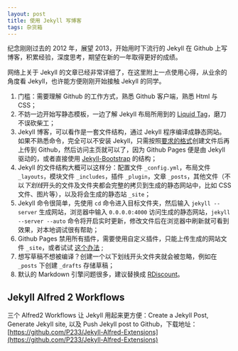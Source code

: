 ```yaml
---
layout: post
title: 使用 Jekyll 写博客
tags: 杂货箱
---
```


纪念刚刚过去的 2012 年，展望 2013，开始用时下流行的 Jekyll 在 Github 上写博客，积累经验，深度思考，期望在新的一年取得更好的成绩。

网络上关于 Jekyll 的文章已经非常详细了，在这里附上一点使用心得，从业余的角度看 Jekyll，也许能方便刚刚开始接触 Jekyll 的同学。

1. 门槛：需要理解 Github 的工作方式，熟悉 Github 客户端，熟悉 Html 与 CSS；
2. 不妨一边开始写静态模板，一边了解 Jekyll 布局所用到的 [Liquid Tag](https://github.com/mojombo/jekyll/wiki/Liquid-Extensions)，磨刀不误砍柴工；
3. Jekyll 博客，可以看作是一套文件结构，通过 Jekyll 程序编译成静态网站。如果不熟悉命令，完全可以不安装 Jekyll，只需按照[要求的格式](https://github.com/mojombo/jekyll/wiki/usage)创建文件后再上传到 Github，然后访问主页就可以了，因为 Github Pages 便是由 Jekyll 驱动的，或者直接使用 [Jekyll-Bootstrap](http://jekyllbootstrap.com) 的结构；
4. Jekyll 的文件结构大概可以这样分：配置文件 `_config.yml`，布局文件 `_layouts`，模块文件 `_includes`，插件 `_plugin`，文章 `_posts`，其他文件（不以*下划线*开头的文件及文件夹都会完整的拷贝到生成的静态网站中，比如 CSS 文件、图片等），以及将会生成的静态站 `_site`；
5. Jekyll 命令很简单，先使用 `cd` 命令进入目标文件夹，然后输入 `jekyll --server` 生成网站，浏览器中输入 `0.0.0.0:4000` 访问生成的静态网站，`jekyll --server --auto` 命令将开启实时更新，修改文件后在浏览器中刷新就可看到效果，对本地调试很有帮助；
6. Github Pages 禁用所有插件，需要使用自定义插件，只能上传生成的网站文件 `_site`，或者试试 [这个办法](http://edhedges.com/blog/2012/07/30/jekyll-with-plugins-hosted-on-github-pages/) ;
7. 想写草稿不想被编译？创建一个以下划线开头文件夹就会被忽略，例如在 `_posts` 下创建 `_drafts` 存储草稿；
8. 默认的 Markdown 引擎问题很多，建议替换成 [RDiscount](https://github.com/mojombo/jekyll/wiki/Install#rdiscount)。

## Jekyll Alfred 2 Workflows

三个 Alfred2 Workflows 让 Jekyll 用起来更方便：Create a Jekyll Post, Generate Jekyll site, 以及 Push Jekyll post to Github，下载地址：[https://github.com/P233/Jekyll-Alfred-Extensions](https://github.com/P233/Jekyll-Alfred-Extensions)

